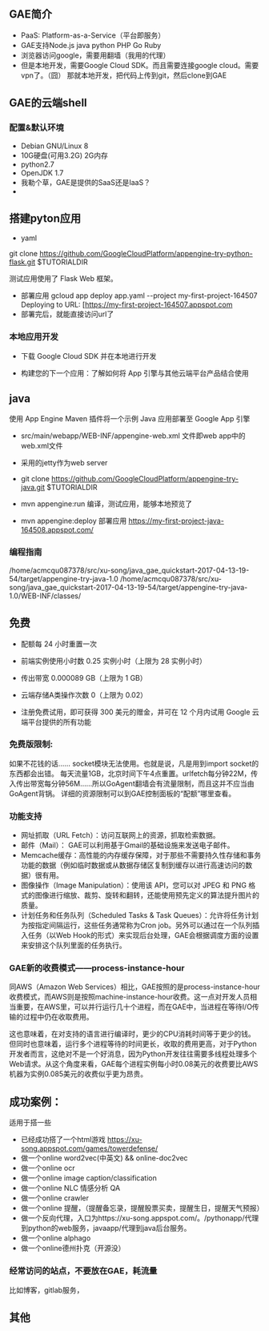 
## GAE简介

- PaaS: Platform-as-a-Service（平台即服务）
- GAE支持Node.js java python PHP Go Ruby
- 浏览器访问google，需要用翻墙（我用的代理）
- 但是本地开发，需要Google Cloud SDK。而且需要连接google cloud。需要vpn了。（囧）
那就本地开发，把代码上传到git，然后clone到GAE



## GAE的云端shell

### 配置&默认环境
- Debian GNU/Linux 8
- 10G硬盘(可用3.2G) 2G内存
- python2.7
- OpenJDK 1.7
- 我勒个草，GAE是提供的SaaS还是IaaS？
-

## 搭建pyton应用

- yaml

git clone https://github.com/GoogleCloudPlatform/appengine-try-python-flask.git $TUTORIALDIR

测试应用使用了 Flask  Web 框架。

- 部署应用 gcloud app deploy app.yaml --project my-first-project-164507
Deploying to URL: [https://my-first-project-164507.appspot.com
- 部署完后，就能直接访问url了

### 本地应用开发

- 下载 Google Cloud SDK 并在本地进行开发

- 构建您的下一个应用：了解如何将 App 引擎与其他云端平台产品结合使用




## java
使用 App Engine Maven 插件将一个示例 Java  应用部署至 Google App 引擎

- src/main/webapp/WEB-INF/appengine-web.xml 文件即web app中的web.xml文件
- 采用的jetty作为web server
- git clone https://github.com/GoogleCloudPlatform/appengine-try-java.git $TUTORIALDIR

- mvn appengine:run  编译，测试应用，能够本地预览了
- mvn appengine:deploy 部署应用
https://my-first-project-java-164508.appspot.com/


### 编程指南

/home/acmcqu087378/src/xu-song/java_gae_quickstart-2017-04-13-19-54/target/appengine-try-java-1.0
/home/acmcqu087378/src/xu-song/java_gae_quickstart-2017-04-13-19-54/target/appengine-try-java-1.0/WEB-INF/classes/



## 免费

- 配额每 24 小时重置一次
- 前端实例使用小时数	 0.25 实例小时（上限为 28 实例小时）
- 传出带宽	         0.000089 GB（上限为 1 GB）
- 云端存储A类操作次数  0（上限为 0.02）

- 注册免费试用，即可获得 300 美元的赠金，并可在 12 个月内试用 Google 云端平台提供的所有功能


### 免费版限制:
如果不花钱的话……
socket模块无法使用。也就是说，凡是用到import socket的东西都会出错。
每天流量1GB，北京时间下午4点重置。urlfetch每分钟22M，传入传出带宽每分钟56M……所以GoAgent翻墙会有流量限制，而且这并不应当由GoAgent背锅。
详细的资源限制可以到GAE控制面板的“配额”哪里查看。


### 功能支持

- 网址抓取（URL Fetch）：访问互联网上的资源，抓取检索数据。
- 邮件（Mail）： GAE可以利用基于Gmail的基础设施来发送电子邮件。
- Memcache缓存：高性能的内存缓存保障，对于那些不需要持久性存储和事务功能的数据（例如临时数据或从数据存储区复制到缓存以进行高速访问的数据）很有用。
- 图像操作（Image Manipulation）：使用该 API，您可以对 JPEG 和 PNG 格式的图像进行缩放、裁剪、旋转和翻转，还能使用预先定义的算法提升图片的质量。
- 计划任务和任务队列（Scheduled Tasks & Task Queues）：允许将任务计划为按指定间隔运行，这些任务通常称为Cron job。另外可以通过在一个队列插入任务（以Web Hook的形式）来实现后台处理，GAE会根据调度方面的设置来安排这个队列里面的任务执行。


### GAE新的收费模式——process-instance-hour

同AWS（Amazon Web Services）相比，GAE按照的是process-instance-hour收费模式，而AWS则是按照machine-instance-hour收费。这一点对开发人员相当重要，在AWS里，可以并行运行几十个进程，而在GAE中，当进程在等待I/O传输的过程中仍在收取费用。

这也意味着，在对支持的语言进行编译时，更少的CPU消耗时间等于更少的钱。但同时也意味着，运行多个进程等待的时间更长，收取的费用更高，对于Python开发者而言，这绝对不是一个好消息，因为Python开发往往需要多线程处理多个Web请求。从这个角度来看，GAE每个进程实例每小时0.08美元的收费要比AWS机器为实例0.085美元的收费似乎更为昂贵。

## 成功案例：
适用于搭一些
- 已经成功搭了一个html游戏 https://xu-song.appspot.com/games/towerdefense/
- 做一个online word2vec(中英文) &&  online-doc2vec
- 做一个online ocr
- 做一个online image caption/classification
- 做一个online NLC 情感分析 QA
- 做一个online crawler
- 做一个online 提醒，（提醒备忘录，提醒股票买卖，提醒生日，提醒天气预报）
- 做一个反向代理，入口为https://xu-song.appspot.com/。/pythonapp/代理到python的web服务，javaapp/代理到java后台服务。
- 做一个online alphago
- 做一个online德州扑克（开源没）

### 经常访问的站点，不要放在GAE，耗流量
比如博客，gitlab服务，


## 其他
